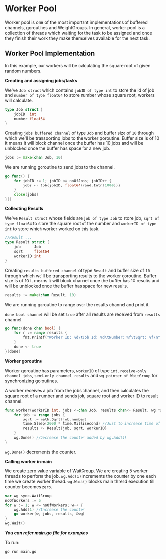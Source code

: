 # Worker Pool

Worker pool is one of the most important implementations of buffered channels, goroutines and WeightGroups.
In general, worker pool is a collection of threads which waiting for the task to be assigned and once they finish their work they make themselves available for the next task.

## Worker Pool Implementation

In this example, our workers will be calculating the square root of given random numbers.

**Creating and assigning jobs/tasks**

We've `Job struct` which contains `jobID of type int` to store the id of job and 
`number of type float64` to store number whose square root, workers will calculate.

```go
type Job struct {
    jobID  int
    number float64
}
```

Creating `jobs buffered channel` of type `Job` and buffer size of `10` through which we'll be transporting jobs to the worker goroutine.
Buffer size is of 10 it means it will block channel once the buffer has 10 jobs and will be unblocked once the buffer has space for a new job.

```go
jobs := make(chan Job, 10)
```

We are running goroutine to send jobs to the channel.

```go
go func() {
    for jobID := 1; jobID <= noOfJobs; jobID++ {
        jobs <- Job{jobID, float64(rand.Intn(1000))}
    }
    close(jobs)
}()
```

**Collecting Results**

We've `Result struct` whose fields are `job of type Job` to store job, `sqrt of type float64` to store the square root of the number 
and `workerID of type int` to store which worker worked on this task.

```go
//Result ...
type Result struct {
    job      Job
    sqrt     float64
    workerID int
}
```

Creating `results buffered channel` of type `Result` and buffer size of `10` through which we'll be transporting results to the worker goroutine.
Buffer size is of 10 it means it will block channel once the buffer has 10 results and will be unblocked once the buffer has space for new results.

```go
results := make(chan Result, 10)
```

We are running goroutine to range over the results channel and print it.

`done bool channel` will be set `true` after all results are received from `results` channel.
```go
go func(done chan bool) {
    for r := range results {
        fmt.Printf("Worker ID: %d\tJob Id: %d\tNumber: %f\tSqrt: %f\n", r.workerID, r.job.jobID, r.job.number, r.sqrt)
    }
    done <- true
}(done)
```

**Worker goroutine**

Worker goroutine has parameters, `workerID` of type `int`, `receive-only channel jobs`, `send-only channel results` and `wg pointer of WaitGroup` for synchronizing goroutines.

A worker receives a job from the jobs channel, and then calculates the square root of a number and sends job, square root and worker ID to result channel.

```go
func worker(workerID int, jobs <-chan Job, results chan<- Result, wg *sync.WaitGroup) {
    for job := range jobs {
        sqrt := math.Sqrt(job.number)
        time.Sleep(2000 * time.Millisecond) //Just to increase time of work
        results <- Result{job, sqrt, workerID}
    }
    wg.Done() //Decrease the counter added by wg.Add(1)
}
```

`wg.Done()` decrements the counter.

**Calling worker in main**

We create zero value variable of WaitGroup. We are creating 5 worker threads to perform the job. `wg.Add(1)` increments the counter by one each time we create worker thread. `wg.Wait()` blocks main thread execution till counter becomes `zero`.

```go
var wg sync.WaitGroup
noOfWorkers := 5
for w := 1; w <= noOfWorkers; w++ {
    wg.Add(1) //Increase the counter
    go worker(w, jobs, results, &wg)
}
wg.Wait()
```

***You can refer main.go file for examples***

To run:
```
go run main.go
```